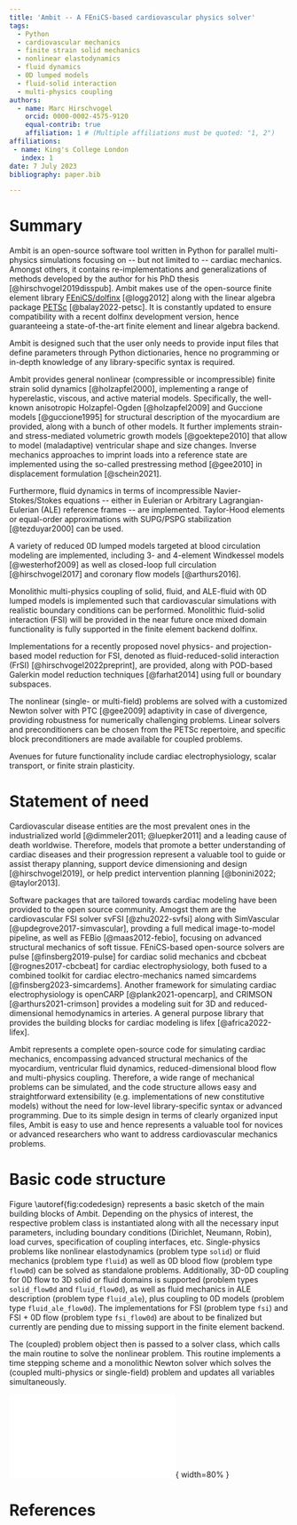 ```yaml
---
title: 'Ambit -- A FEniCS-based cardiovascular physics solver'
tags:
  - Python
  - cardiovascular mechanics
  - finite strain solid mechanics
  - nonlinear elastodynamics
  - fluid dynamics
  - 0D lumped models
  - fluid-solid interaction
  - multi-physics coupling
authors:
  - name: Marc Hirschvogel
    orcid: 0000-0002-4575-9120
    equal-contrib: true
    affiliation: 1 # (Multiple affiliations must be quoted: "1, 2")
affiliations:
 - name: King's College London
   index: 1
date: 7 July 2023
bibliography: paper.bib

---
```


# Summary

Ambit is an open-source software tool written in Python for parallel multi-physics simulations focusing on -- but not limited to -- cardiac mechanics. Amongst others, it contains re-implementations and generalizations of methods developed by the author for his PhD thesis [@hirschvogel2019disspub]. Ambit makes use of the open-source finite element library [FEniCS/dolfinx](https://fenicsproject.org) [@logg2012] along with the linear algebra package [PETSc](https://petsc.org) [@balay2022-petsc]. It is constantly updated to ensure compatibility with a recent dolfinx development version, hence guaranteeing a state-of-the-art finite element and linear algebra backend.

Ambit is designed such that the user only needs to provide input files that define parameters through Python dictionaries, hence no programming or in-depth knowledge of any library-specific syntax is required.

Ambit provides general nonlinear (compressible or incompressible) finite strain solid dynamics [@holzapfel2000], implementing a range of hyperelastic, viscous, and active material models. Specifically, the well-known anisotropic Holzapfel-Ogden [@holzapfel2009] and Guccione models [@guccione1995] for structural description of the myocardium are provided, along with a bunch of other models. It further implements strain- and stress-mediated volumetric growth models [@goektepe2010] that allow to model (maladaptive) ventricular shape and size changes. Inverse mechanics approaches to imprint loads into a reference state are implemented using the so-called prestressing method [@gee2010] in displacement formulation [@schein2021].

Furthermore, fluid dynamics in terms of incompressible Navier-Stokes/Stokes equations -- either in Eulerian or Arbitrary Lagrangian-Eulerian (ALE) reference frames -- are implemented. Taylor-Hood elements or equal-order approximations with SUPG/PSPG stabilization [@tezduyar2000] can be used.

A variety of reduced 0D lumped models targeted at blood circulation modeling are implemented, including 3- and 4-element Windkessel models [@westerhof2009] as well as closed-loop full circulation [@hirschvogel2017] and coronary flow models [@arthurs2016].

Monolithic multi-physics coupling of solid, fluid, and ALE-fluid with 0D lumped models is implemented such that cardiovascular simulations with realistic boundary conditions can be performed. Monolithic fluid-solid interaction (FSI) will be provided in the near future once mixed domain functionality is fully supported in the finite element backend dolfinx.

Implementations for a recently proposed novel physics- and projection-based model reduction for FSI, denoted as fluid-reduced-solid interaction (FrSI) [@hirschvogel2022preprint], are provided, along with POD-based Galerkin model reduction techniques [@farhat2014] using full or boundary subspaces.

The nonlinear (single- or multi-field) problems are solved with a customized Newton solver with PTC [@gee2009] adaptivity in case of divergence, providing robustness for numerically challenging problems. Linear solvers and preconditioners can be chosen from the PETSc repertoire, and specific block preconditioners are made available for coupled problems.

Avenues for future functionality include cardiac electrophysiology, scalar transport, or finite strain plasticity.

# Statement of need

Cardiovascular disease entities are the most prevalent ones in the industrialized world [@dimmeler2011; @luepker2011] and a leading cause of death worldwise. Therefore, models that promote a better understanding of cardiac diseases and their progression represent a valuable tool to guide or assist therapy planning, support device dimensioning and design [@hirschvogel2019], or help predict intervention planning [@bonini2022; @taylor2013].

Software packages that are tailored towards cardiac modeling have been provided to the open source community. Amogst them are the cardiovascular FSI solver svFSI [@zhu2022-svfsi] along with SimVascular [@updegrove2017-simvascular], provding a full medical image-to-model pipeline, as well as FEBio [@maas2012-febio], focusing on advanced structural mechanics of soft tissue. FEniCS-based open-source solvers are pulse [@finsberg2019-pulse] for cardiac solid mechanics and cbcbeat [@rognes2017-cbcbeat] for cardiac electrophysiology, both fused to a combined toolkit for cardiac electro-mechanics named simcardems [@finsberg2023-simcardems]. Another framework for simulating cardiac electrophysiology is openCARP [@plank2021-opencarp], and CRIMSON [@arthurs2021-crimson] provides a modeling suit for 3D and reduced-dimensional hemodynamics in arteries. A general purpose library that provides the building blocks for cardiac modeling is lifex [@africa2022-lifex].

Ambit represents a complete open-source code for simulating cardiac mechanics, encompassing advanced structural mechanics of the myocardium, ventricular fluid dynamics, reduced-dimensional blood flow and multi-physics coupling. Therefore, a wide range of mechanical problems can be simulated, and the code structure allows easy and straightforward extensibility (e.g. implementations of new constitutive models) without the need for low-level library-specific syntax or advanced programming. Due to its simple design in terms of clearly organized input files, Ambit is easy to use and hence represents a valuable tool for novices or advanced researchers who want to address cardiovascular mechanics problems.

# Basic code structure

Figure \autoref{fig:codedesign} represents a basic sketch of the main building blocks of Ambit. Depending on the physics of interest, the respective problem class is instantiated along with all the necessary input parameters, including boundary conditions (Dirichlet, Neumann, Robin), load curves, specification of coupling interfaces, etc. Single-physics problems like nonlinear elastodynamics (problem type `solid`) or fluid mechanics (problem type `fluid`) as well as 0D blood flow (problem type `flow0d`) can be solved as standalone problems. Additionally, 3D-0D coupling for 0D flow to 3D solid or fluid domains is supported (problem types `solid_flow0d` and `fluid_flow0d`), as well as fluid mechanics in ALE description (problem type `fluid_ale`), plus coupling to 0D models (problem type `fluid_ale_flow0d`). The implementations for FSI (problem type `fsi`) and FSI + 0D flow (problem type `fsi_flow0d`) are about to be finalized but currently are pending due to missing support in the finite element backend.

The (coupled) problem object then is passed to a solver class, which calls the main routine to solve the nonlinear problem. This routine implements a time stepping scheme and a monolithic Newton solver which solves the (coupled multi-physics or single-field) problem and updates all variables simultaneously.

![Basic sketch of Ambit code structure: Problem class, solver class, and main code execution flow. Single-physics problems that can be solved encompass solid mechanics (`solid`), fluid mechanics (`fluid`), or 0D models (`flow0d`). Two-physics problems like 3D-0D coupling (`solid_flow0d`, `fluid_flow0d`), as well as fluid in ALE description (`fluid_ale`) are defined by instantiating the respective single-physics problems. Three-physics problems arise for coupling of ALE fluid to 0D models (`fluid_ale_flow0d`) or for fluid-solid interaction (`fsi`), whereas four-physics problems would encompass FSI linked to 0D models (`fsi_flow0d`). Note that the single-physics problem `ale` just mimics a dummy linear elastic solid and would be irrelevant as a standalone problem.\label{fig:codedesign}](code_design.pdf){ width=80% }

<!--# Citations

Citations to entries in paper.bib should be in
[rMarkdown](http://rmarkdown.rstudio.com/authoring_bibliographies_and_citations.html)
format.

If you want to cite a software repository URL (e.g. something on GitHub without a preferred
citation) then you can do it with the example BibTeX entry below for @fidgit.

For a quick reference, the following citation commands can be used:
- `@author:2001`  ->  "Author et al. (2001)"
- `[@author:2001]` -> "(Author et al., 2001)"
- `[@author1:2001; @author2:2001]` -> "(Author1 et al., 2001; Author2 et al., 2002)"

# Figures

Figures can be included like this:
![Caption for example figure.\label{fig:example}](figure.png)
and referenced from text using \autoref{fig:example}.

Figure sizes can be customized by adding an optional second parameter:
![Caption for example figure.](figure.png){ width=20% }

# Acknowledgements

We acknowledge contributions from Brigitta Sipocz, Syrtis Major, and Semyeong
Oh, and support from Kathryn Johnston during the genesis of this project.-->

# References

